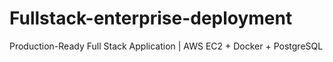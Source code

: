 # Fullstack-enterprise-deployment
Production-Ready Full Stack Application | AWS EC2 + Docker + PostgreSQL
